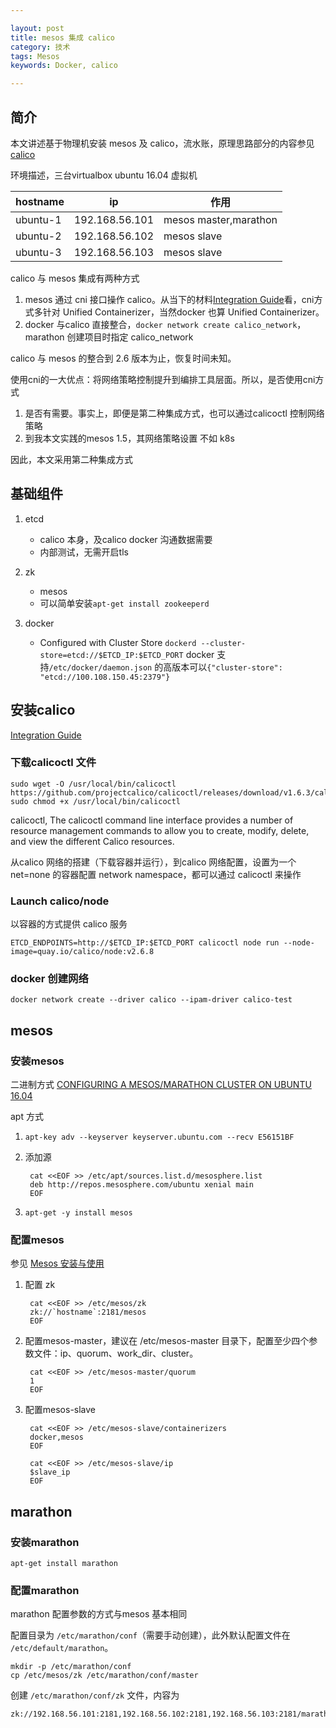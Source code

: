 ```yaml
---

layout: post
title: mesos 集成 calico
category: 技术
tags: Mesos
keywords: Docker, calico

---
```



## 简介

本文讲述基于物理机安装 mesos 及 calico，流水账，原理思路部分的内容参见 [calico](http://qiankunli.github.io/2018/02/04/calico.html)


环境描述，三台virtualbox ubuntu 16.04 虚拟机

|hostname|ip|作用|
|---|---|---|
|ubuntu-1|192.168.56.101|mesos master,marathon|
|ubuntu-2|192.168.56.102|mesos slave|
|ubuntu-3|192.168.56.103|mesos slave|

calico 与 mesos 集成有两种方式

1. mesos 通过 cni 接口操作 calico。从当下的材料[Integration Guide](https://docs.projectcalico.org/v2.6/getting-started/mesos/installation/integration)看，cni方式多针对 Unified Containerizer，当然docker 也算  Unified Containerizer。 
2. docker 与calico 直接整合，`docker network create calico_network`，marathon 创建项目时指定 calico_network

calico 与 mesos 的整合到 2.6 版本为止，恢复时间未知。

使用cni的一大优点：将网络策略控制提升到编排工具层面。所以，是否使用cni方式

1. 是否有需要。事实上，即便是第二种集成方式，也可以通过calicoctl 控制网络策略
2. 到我本文实践的mesos 1.5，其网络策略设置 不如 k8s 

因此，本文采用第二种集成方式

## 基础组件

1. etcd

	* calico 本身，及calico docker 沟通数据需要
	* 内部测试，无需开启tls
2. zk

	* mesos
	* 可以简单安装`apt-get install zookeeperd`
3. docker

	* Configured with Cluster Store `dockerd --cluster-store=etcd://$ETCD_IP:$ETCD_PORT` docker 支持`/etc/docker/daemon.json` 的高版本可以`{"cluster-store": "etcd://100.108.150.45:2379"}`

## 安装calico

[Integration Guide](https://docs.projectcalico.org/v2.6/getting-started/mesos/installation/integration)



### 下载calicoctl 文件

	sudo wget -O /usr/local/bin/calicoctl https://github.com/projectcalico/calicoctl/releases/download/v1.6.3/calicoctl
	sudo chmod +x /usr/local/bin/calicoctl
	
calicoctl, The calicoctl command line interface provides a number of resource management commands to allow you to create, modify, delete, and view the different Calico resources.

从calico 网络的搭建（下载容器并运行），到calico 网络配置，设置为一个net=none 的容器配置 network namespace，都可以通过 calicoctl 来操作

### Launch calico/node

以容器的方式提供 calico 服务

	ETCD_ENDPOINTS=http://$ETCD_IP:$ETCD_PORT calicoctl node run --node-image=quay.io/calico/node:v2.6.8
	
	
### docker 创建网络

	docker network create --driver calico --ipam-driver calico-test

## mesos

### 安装mesos

二进制方式 [CONFIGURING A MESOS/MARATHON CLUSTER ON UBUNTU 16.04](http://www.admintome.com/blog/configuring-a-dcos-cluster-on-ubuntu-16-04/)

apt 方式

1. `apt-key adv --keyserver keyserver.ubuntu.com --recv E56151BF`
2. 添加源

		cat <<EOF >> /etc/apt/sources.list.d/mesosphere.list
		deb http://repos.mesosphere.com/ubuntu xenial main
		EOF
3. `apt-get -y install mesos`

### 配置mesos

参见 [Mesos 安装与使用](https://yeasy.gitbooks.io/docker_practice/content/mesos/installation.html#%E8%BD%AF%E4%BB%B6%E6%BA%90%E5%AE%89%E8%A3%85)

1. 配置 zk

		cat <<EOF >> /etc/mesos/zk
		zk://`hostname`:2181/mesos
		EOF

1. 配置mesos-master，建议在 /etc/mesos-master 目录下，配置至少四个参数文件：ip、quorum、work_dir、cluster。

		
		cat <<EOF >> /etc/mesos-master/quorum
		1
		EOF

	
2. 配置mesos-slave

		cat <<EOF >> /etc/mesos-slave/containerizers
		docker,mesos
		EOF
		
		cat <<EOF >> /etc/mesos-slave/ip
		$slave_ip
		EOF
		
## marathon

### 安装marathon

	apt-get install marathon
	
### 配置marathon

marathon 配置参数的方式与mesos 基本相同

配置目录为 `/etc/marathon/conf`（需要手动创建），此外默认配置文件在 `/etc/default/marathon`。

	mkdir -p /etc/marathon/conf
	cp /etc/mesos/zk /etc/marathon/conf/master
	
创建 `/etc/marathon/conf/zk` 文件，内容为

	zk://192.168.56.101:2181,192.168.56.102:2181,192.168.56.103:2181/marathon

